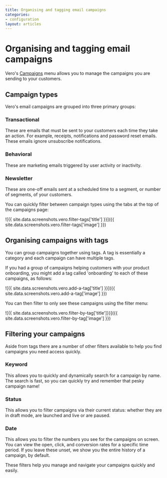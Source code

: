 ```yaml
---
title: Organising and tagging email campaigns
categories:
- configuration
layout: articles
---
```


# Organising and tagging email campaigns

Vero's [Campaigns](https://app.getvero.com/campaigns) menu allows you to manage the campaigns you are sending to your customers.

## Campaign types

Vero's email campaigns are grouped into three primary groups:

### Transactional

These are emails that must be sent to your customers each time they take an action. For example, receipts, notifications and password reset emails. These emails ignore unsubscribe notifications.


### Behavioral

These are marketing emails triggered by user activity or inactivity.


### Newsletter

These are one-off emails sent at a scheduled time to a segment, or number of segments, of your customers.

You can quickly filter between campaign types using the tabs at the top of the campaigns page:

![{{ site.data.screenshots.vero.filter-tags['title'] }}]({{ site.data.screenshots.vero.filter-tags['image'] }})

## Organising campaigns with tags

You can group campaigns together using tags. A tag is essentially a category and each campaign can have multiple tags.

If you had a group of campaigns helping customers with your product onboarding, you might add a tag called 'onboarding' to each of these campaigns, as follows:

![{{ site.data.screenshots.vero.add-a-tag['title'] }}]({{ site.data.screenshots.vero.add-a-tag['image'] }})

You can then filter to only see these campaigns using the filter menu:

![{{ site.data.screenshots.vero.filter-by-tag['title']}}]({{ site.data.screenshots.vero.filter-by-tag['image'] }})

## Filtering your campaigns

Aside from tags there are a number of other filters available to help you find campaigns you need access quickly.

### Keyword

This allows you to quickly and dynamically search for a campaign by name. The search is fast, so you can quickly try and remember that pesky campaign name!


### Status

This allows you to filter campaigns via their current status: whether they are in draft mode, are launched and live or are paused.


### Date

This allows you to filter the numbers you see for the campaigns on screen. You can view the open, click, and conversion rates for a specific time period. If you leave these unset, we show you the entire history of a campaign, by default.

These filters help you manage and navigate your campaigns quickly and easily.